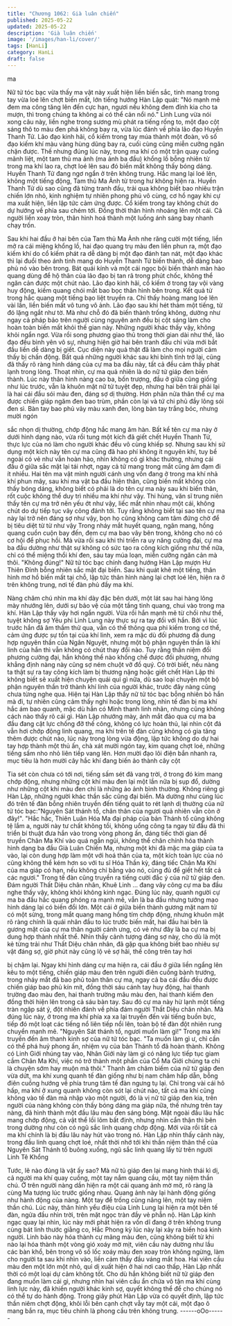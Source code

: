```yaml
---
title: "Chương 1062: Già luân chiến"
published: 2025-05-22
updated: 2025-05-22
description: 'Già luân chiến'
image: '/images/han-li/cover/'
tags: [HanLi]
category: HanLi
draft: false
---
```


ma

Nữ tử tóc bạc vừa thấy ma vật này xuất hiện liền biến sắc, tinh
mang trong tay vừa loé lên chợt biến mất, lớn tiếng hướng Hàn
Lập quát:
"Nó mạnh mẽ đem ma công tăng lên đến cực hạn, ngươi nếu
không đem đỉnh kia cho ta mượn, thì trong chúng ta không ai có
thể cản nổi nó."
Linh Lung vừa nói xong câu này, liền nghe trong sương mù phát
ra tiếng rống to, một đạo cột sáng thô to màu đen phá không bay
ra, vừa lúc đánh về phía lão đạo Huyền Thanh Tử.
Lão đạo kinh hãi, cổ kiếm trong tay múa thành một đoàn, vô số
đạo kiếm khí màu vàng hùng dũng bay ra, cuối cùng cũng miễn
cưỡng ngăn chặn được. Thế nhưng đúng lúc này, trong ma khí có
một trận quay cuồng mãnh liệt, một tam thủ ma ảnh (ma ảnh ba
đầu) khổng lồ bỗng nhiên từ trong ma khí lao ra, chợt loé lên sau
đó biến mất không thấy bóng dáng.
Huyền Thanh Tử đang ngơ ngẩn ở trên không trung. Hắc mang
lại loé lên, không một tiếng động, Tam thủ Ma Ảnh từ trong hư
không hiện ra.
Huyền Thanh Tử dù sao cũng đã từng tranh đấu, trải qua không
biết bao nhiêu trận chiến lớn nhỏ, kinh nghiệm tự nhiên phong
phú vô cùng, cơ hồ ngay khi cự ma xuất hiện, liền lập tức cảm
ứng được. Cổ kiếm trong tay không chút do dự hướng về phía
sau chém tới. Đồng thời thân hình nhoáng lên một cái. Cả người
liền xoay tròn, thân hình hoá thành một luồng ánh sáng bay
nhanh chạy trốn.

Sau khi hai đầu ở hai bên của Tam thủ Ma Ảnh nhe răng cười một
tiếng, liền mở ra cái miệng khổng lồ, hai đạo quang trụ màu đen
liền phun ra, một đạo kiếm khí do cổ kiếm phát ra dễ dàng bị một
đạo đánh tan nát, một đạo khác thì lại đuổi theo ánh tinh mang do
Huyền Thanh Tử biến thành, dễ dàng bao phủ nó vào bên trong.
Bát quái kính và một cái ngọc bội biến thành màn hào quang
dùng để hộ thân của lão đạo bị tan rã trong phút chốc, không thể
ngăn cản được một chút nào.
Lão đạo kinh hãi, cổ kiếm ở trong tay vội vàng huy động, kiếm
quang chói mắt bao bọc thân hình bên trong.
Kết quả từ trong hắc quang một tiếng bạo liệt truyền ra. Chỉ thấy
hoàng mang loé lên vài lần, liền biến mất vô tung vô ảnh. Lão đạo
sau khi hét thảm một tiếng, từ đó lặng ngắt như tờ.
Mà như chỗ đó đã biến thành trống không, dường như ngay cả
pháp bảo trên người cùng nguyên anh đều bị cột sáng làm cho
hoàn toàn biến mất khỏi thế gian này.
Những người khác thấy vậy, không khỏi ngẩn ngơ.
Vừa rồi song phương giao thủ trong thời gian dài như thế, lão đạo
đều bình yên vô sự, nhưng hiện giờ hai bên tranh đấu chỉ vừa
mới bắt đầu liền dễ dàng bị giết. Cục diện này quả thật đã làm
cho mọi người cảm thấy bị chấn động.
Bất quá những người khác sau khi bình tĩnh trở lại, cũng đã thấy
rõ ràng hình dáng của cự ma ba đầu này, tất cả đều cảm thấy
phát lạnh trong lòng.
Thoạt nhìn, cự ma quả nhiên là do nữ tử giáp đen biến thành.
Lúc này thân hình nàng cao ba, bốn trượng, đầu ở giữa cũng
giống như lúc trước, vẫn là khuôn mặt nữ tử tuyệt đẹp, nhưng hai
bên trái phải lại là hai cái đầu sói màu đen, đáng sợ dị thường.
Hơn phân nửa thân thể cự ma được chiến giáp ngăm đen bao
trùm, phần còn lại và tứ chi phủ đầy lông sói đen sì. Bàn tay bao
phủ vảy màu xanh đen, lòng bàn tay trắng bóc, nhưng mười ngón

sắc nhọn dị thường, chớp động hắc mang âm hàn.
Bất kể tên cự ma này ở dưới hình dạng nào, vừa rồi tung một
kích đã giết chết Huyền Thanh Tử, thực lực của nó làm cho người
khác đều vô cùng khiếp sợ. Nhưng sau khi sử dụng một kích này
tên cự ma cũng đã hao phí không ít nguyên khí, tuy bề ngoài có
vẻ như vẫn hoàn hảo, nhìn không có gì khác thường, nhưng cái
đầu ở giữa sắc mặt lại tái nhợt, ngay cả tử mang trong mắt cũng
ảm đạm đi ít nhiều.
Hai tên ma vật mình người cánh ưng vốn đang ở trong ma khí
nhả khí phun mây, sau khi ma vật ba đầu hiện thân, cũng biến
mất không còn thấy bóng dáng, không biết có phải là do tên cự
ma này sau khi biến thân, rốt cuộc không thể duy trì nhiều ma khí
như vậy.
Thi hùng, văn sĩ trung niên thấy tên cự ma trở nên yếu ớt như
vậy, liếc mắt nhìn nhau một cái, không chút do dự tiếp tục vây
công đánh tới.
Tuy rằng không biết tại sao tên cự ma này lại trở nên đáng sợ
như vậy, bọn họ cũng không cam tâm đứng chờ để bị tiêu diệt từ
từ như vậy
Trong nháy mắt huyết quang, ngân mang, hồng quang cuồn cuộn
bay đến, đem cự ma bao vây bên trong, không cho nó có cơ hội
để phục hồi.
Mà vừa rồi sau khi thi triển ra uy năng cường đại, cự ma ba đầu
dường như thật sự không có sức tạo ra công kích giống như thế
nữa, chỉ có thể miệng thổi khí đen, sáu tay múa loạn, miễn cưỡng
ngăn cản mà thôi.
"Không đúng!"
Nữ tử tóc bạc chính đang hướng Hàn Lập mượn Hư Thiên Đỉnh
bỗng nhiên sắc mặt đại biến. Sau khi quát khẽ một tiếng, thân
hình mơ hồ biến mất tại chỗ, lập tức thân hình nàng lại chợt loé
lên, hiện ra ở trên không trung, nơi tế đàn phủ đầy ma khí.

Nàng chăm chú nhìn ma khí dày đặc bên dưới, một lát sau hai
hàng lông mày nhướng lên, dưới sự bảo vệ của một tầng tinh
quang, chui vào trong ma khí.
Hàn Lập thấy vậy hơi ngẩn người.
Vừa rồi hắn mạnh mẽ từ chối như thế, tuyệt không sợ Yêu phi
Linh Lung này thực sự ra tay đối với hắn. Bởi vì lúc trước hắn đã
âm thầm thử qua, vẫn có thể thông qua phi kiếm trong cơ thể,
cảm ứng được sự tồn tại của khí linh, xem ra mặc dù đối phương
đã dung hợp nguyên thần của Ngân Nguyệt, nhưng một bộ phận
nguyên thần là khí linh của hắn thì vẫn không có chút thay đổi
nào.
Tuy rằng thần niệm đối phương cường đại, hắn không thể nào
khống chế được đối phương, nhưng khẳng định nàng này cũng
sợ ném chuột vỡ đồ quý.
Có trời biết, nếu nàng ta thật sự ra tay công kích làm bị thương
nặng hoặc giết chết Hàn Lập thì không biết sẽ xuất hiện chuyện
quái quỉ gì nữa, dù sao loại chuyện một bộ phận nguyên thần trở
thành khí linh của người khác, trước đây nàng cũng chưa từng
nghe qua.
Hiện tại Hàn Lập thấy nữ tử tóc bạc bỗng nhiên bỏ hắn mà đi, tự
nhiên cũng cảm thấy nghi hoặc trong lòng, nhìn tế đàn bị ma khí
hắc ám bao quanh, mặc dù hắn có Minh thanh linh nhãn, nhưng
cũng không cách nào thấy rõ cái gì.
Hàn Lập nhướng mày, ánh mắt đảo qua cự ma ba đầu đang cật
lực chống đỡ thế công, không có lực hoàn thủ, lại nhìn cột đá vẫn
hơi chớp động linh quang, ma khí trên tế đàn cũng không có gia
tăng thêm được chút nào, lúc này trong lòng vừa động, lập tức
không do dự hai tay hợp thành một thủ ấn, chà xát mười ngón
tay, kim quang chợt loé, những tiếng sấm nho nhỏ liên tiếp vang
lên.
Hơn mười đạo lôi điện bắn nhanh ra, mục tiêu là hơn mười cây
hắc khí đang biến ảo thành cây cột

Tia sét còn chưa có tới nơi, tiếng sấm sét đã vang trời, ở trong đó
kim mang chớp động, nhưng những cột khí màu đen lại một lần
nữa bị sụp đổ, dường như những cột khí màu đen chỉ là những
ảo ảnh bình thường.
Không riêng gì Hàn Lập, những người khác thần sắc cũng đại
biến.
Mà dường như cùng lúc đó trên tế đàn bỗng nhiên truyền đến
tiếng quát to rét lạnh dị thường của nữ tử tóc bạc:"Nguyên Sát
thánh tổ, chân thân của ngươi quả nhiên vẫn còn ở đây!".
"Hắc hắc, Thiên Luân Hóa Ma đại pháp của bản Thánh tổ cũng
không tệ lắm a, người này tư chất không tồi, không uổng công ta
ngay từ đầu đã thi triển bí thuật đưa hắn vào trong vòng phong
ấn, đáng tiếc thời gian để truyền Chân Ma Khí vào quá ngắn ngủi,
không thể chân chính hóa thành hình dạng ba đầu Già Luân
Chiến Ma, nhưng một khi đã mặc ma giáp của ta vào, lại còn
dung hợp làm một với hoá thân của ta, một kích toàn lực của nó
cũng không thể kém hơn so với tu sĩ Hóa Thần kỳ, đáng tiếc Chân
Ma Khí của ma giáp có hạn, nếu không chỉ bằng vào nó, cũng đủ
để giết hết tất cả các ngươi." Trong tế đàn cũng truyền ra tiếng
cười đắc ý của nữ tử giáp đen.
Đám người Thất Diệu chân nhân, Khuê Linh … đang vây công cự
ma ba đầu nghe thấy vậy, không khỏi không kinh ngạc.
Đúng lúc này, quanh người cự ma ba đầu hắc quang phóng ra
mạnh mẽ, vẫn là ba đầu nhưng tướng mạo hình dáng lại có biến
đổi lớn.
Một cái ở giữa biến thành gương mặt nam tử có một sừng, trong
mắt quang mang hồng tím chớp động, nhưng khuôn mặt rõ ràng
chính là quái nhân đầu to lúc trước biến mất, hai đầu hai bên là
gương mặt của cự ma thân người cánh ưng, có vẻ như đây là ba
cự ma bị dung hợp thành nhất thể.
Nhìn thấy cảnh tượng đáng sợ này, cho dù là một kẻ từng trải
như Thất Diệu chân nhân, đã gặp qua không biết bao nhiêu sự
vật đáng sợ, giờ phút này cũng lộ vẻ sợ hãi, thế công trên tay hơi

bị chậm lại.
Ngay khi hình dáng cự ma hiện ra, cái đầu ở giữa liền ngẩng lên
kêu to một tiếng, chiến giáp màu đen trên người điên cuồng bành
trướng, trong nháy mắt đã bao phủ toàn thân cự ma, ngay cả ba
cái đầu đều được chiến giáp bao phủ kín mít, đồng thời sáu cánh
tay huy động, hai thanh trường đao màu đen, hai thanh trường
mâu màu đen, hai thanh kiếm đen đồng thời hiện lên trong cả sáu
bàn tay. Sau đó cự ma này hừ lạnh một tiếng tràn ngập sát ý, đột
nhiên đánh về phía đám người Thất Diệu chân nhân.
Mà đúng lúc này, ở trong ma khí phía xa xa lại truyền đến vài
tiếng buồn bực, tiếp đó một loạt các tiếng nổ liên tiếp nổi lên, toàn
bộ tế đàn đột nhiên rung chuyển mạnh mẽ.
"Nguyên Sát thánh tổ, ngươi muốn làm gì!" Trong ma khí truyền
đến âm thanh kinh sợ của nữ tử tóc bạc.
"Ta muốn làm gì ư, chỉ cần có thể phá huỷ phong ấn, nhiệm vụ
của bản Thánh tổ đã hoàn thành. Không có Linh Giới nhúng tay
vào, Nhân Giới này làm gì có năng lực tiếp tục giam cầm Chân
Ma Khí, việc nó trở thành một phần của Cổ Ma Giới chúng ta chỉ
là chuyện sớm hay muộn mà thôi." Thanh âm châm biếm của nữ
tử giáp đen vừa dứt, ma khí xung quanh tế đàn giống như bị nam
châm hấp dẫn, bỗng điên cuồng hướng về phía trung tâm tế đàn
ngưng tụ lại. Chỉ trong vài cái hô hấp, ma khí ở xung quanh không
còn sót lại chút nào, tất cả ma khí cũng không vào tế đàn mà
nhập vào một người, đó là vị nữ tử giáp đen kia, trên người của
nàng không còn thấy bóng dáng ma giáp nữa, thế nhưng trên tay
nàng, đã hình thành một đầu lâu màu đen sáng bóng.
Mặt ngoài đầu lâu hắc mang chớp động, cả vật thể lồi lõm bất
định, nhưng nhìn cẩn thận thì bên trong dường như còn có ngũ
sắc linh quang chớp động.
Mới vừa rồi tất cả ma khí chính là bị đầu lâu này hút vào trong nó.
Hàn Lập nhìn thấy cảnh này, trong đầu linh quang chợt loé, nhất
thời nhớ tới khi thần niệm thân thể của Nguyên Sát Thánh tổ
buông xuống, ngũ sắc linh quang lấy từ trên người Linh Tê Khổng

Tước, lẽ nào đúng là vật ấy sao?
Mà nữ tủ giáp đen lại mang hình thái kì dị, cả người ma khí quay
cuồng, một tay nắm quang cầu, một tay niệm thần chú.
Ở trên người nàng dần hiện ra một cái quang ảnh mờ mờ, rõ ràng
là cùng Ma tượng lúc trước giống nhau. Quang ảnh này lại hành
động giống như hành động của nàng. Một tay để trống cũng nâng
lên, một tay niệm thần chú.
Lúc này, thân hình yểu điệu của Linh Lung lại hiện ra một bên tế
đàn, ngửa đầu nhìn trời, trên mặt ngọc tràn đầy vẻ phẫn nộ.
Hàn Lập kinh ngạc quay lại nhìn, lúc này mới phát hiện ra vốn dĩ
đang ở trên không trung cùng bát linh thước giằng co, Hắc Phong
kỳ lúc này lại xảy ra biến hoá kinh người. Linh bảo này hóa thành
cự mãng màu đen, cũng không biết từ khi nào lại hóa thành một
vòng gió xoáy mờ mịt, viên cầu này dường như lầu các bàn khổ,
bên trong vô số lốc xoáy màu đen xoay tròn không ngừng, làm
cho người ta sau khi nhìn vào, liền cảm thấy đầu váng mắt hoa.
Hai viên cầu màu đen một lớn một nhỏ, quỉ dị xuất hiện ở hai nơi
cao thấp, Hàn Lập nhất thời có một loại dự cảm không tốt.
Cho dù hắn không biết nữ tử giáp đen đang muốn làm cái gì,
nhưng nhìn hai viên cầu ẩn chứa vô tận ma khí cùng linh lực này,
đã khiến người khác kinh sợ, quyết không thể để cho chúng nó có
thể tự do hành động.
Trong giây phút Hàn Lập vừa có quyết định, lập tức thần niêm
chợt động, khôi lỗi bên cạnh chợt vẫy tay một cái, một đạo ô
mang bắn ra, mục tiêu chính là phong cầu trên không trung.
------oOo------
